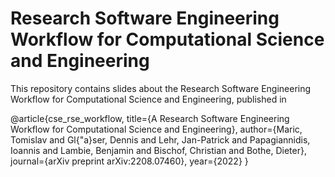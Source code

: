 # Research Software Engineering Workflow for Computational Science and Engineering

This repository contains slides about the Research Software Engineering Workflow for Computational Science and Engineering, published in 

@article{cse_rse_workflow,
  title={A Research Software Engineering Workflow for Computational Science and Engineering},
  author={Maric, Tomislav and Gl{\"a}ser, Dennis and Lehr, Jan-Patrick and Papagiannidis, Ioannis and Lambie, Benjamin and Bischof, Christian and Bothe, Dieter},
  journal={arXiv preprint arXiv:2208.07460},
  year={2022}
}
